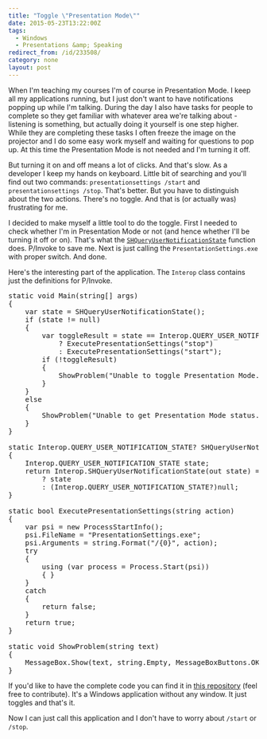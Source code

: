 ```yaml
---
title: "Toggle \"Presentation Mode\""
date: 2015-05-23T13:22:00Z
tags:
  - Windows
  - Presentations &amp; Speaking
redirect_from: /id/233508/
category: none
layout: post
---
```

When I'm teaching my courses I'm of course in Presentation Mode. I keep all my applications running, but I just don't want to have notifications popping up while I'm talking. During the day I also have tasks for people to complete so they get familiar with whatever area we're talking about - listening is something, but actually doing it yourself is one step higher. While they are completing these tasks I often freeze the image on the projector and I do some easy work myself and waiting for questions to pop up. At this time the Presentation Mode is not needed and I'm turning it off.

But turning it on and off means a lot of clicks. And that's slow. As a developer I keep my hands on keyboard. Little bit of searching and you'll find out two commands: `presentationsettings /start` and `presentationsettings /stop`. That's better. But you have to distinguish about the two actions. There's no toggle. And that is (or actually was) frustrating for me.

I decided to make myself a little tool to do the toggle. First I needed to check whether I'm in Presentation Mode or not (and hence whether I'll be turning it off or on). That's what the [`SHQueryUserNotificationState`][1] function does. P/Invoke to save me. Next is just calling the `PresentationSettings.exe` with proper switch. And done.

Here's the interesting part of the application. The `Interop` class contains just the definitions for P/Invoke.

<pre class="brush:csharp">
static void Main(string[] args)
{
	var state = SHQueryUserNotificationState();
	if (state != null)
	{
		var toggleResult = state == Interop.QUERY_USER_NOTIFICATION_STATE.QUNS_PRESENTATION_MODE
			? ExecutePresentationSettings("stop")
			: ExecutePresentationSettings("start");
		if (!toggleResult)
		{
			ShowProblem("Unable to toggle Presentation Mode.");
		}
	}
	else
	{
		ShowProblem("Unable to get Presentation Mode status.");
	}
}

static Interop.QUERY_USER_NOTIFICATION_STATE? SHQueryUserNotificationState()
{
	Interop.QUERY_USER_NOTIFICATION_STATE state;
	return Interop.SHQueryUserNotificationState(out state) == Interop.S_OK
		? state
		: (Interop.QUERY_USER_NOTIFICATION_STATE?)null;
}

static bool ExecutePresentationSettings(string action)
{
	var psi = new ProcessStartInfo();
	psi.FileName = "PresentationSettings.exe";
	psi.Arguments = string.Format("/{0}", action);
	try
	{
		using (var process = Process.Start(psi))
		{ }
	}
	catch
	{
		return false;
	}
	return true;
}

static void ShowProblem(string text)
{
	MessageBox.Show(text, string.Empty, MessageBoxButtons.OK, MessageBoxIcon.Exclamation);
}
</pre>

If you'd like to have the complete code you can find it in [this repository][2] (feel free to contribute). It's a Windows application without any window. It just toggles and that's it.

Now I can just call this application and I don't have to worry about `/start` or `/stop`.

[1]: https://msdn.microsoft.com/en-us/library/windows/desktop/bb762242%28v=vs.85%29.aspx
[2]: https://github.com/cincuranet/PresentationModeToggle